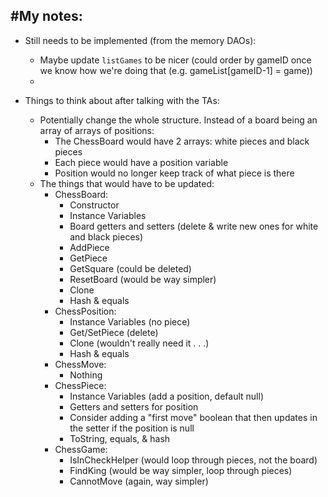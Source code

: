 #My notes:
-
- Still needs to be implemented (from the memory DAOs):
  - Maybe update `listGames` to be nicer (could order by gameID once we know how we're doing that (e.g. gameList[gameID-1] = game))
  - 


- Things to think about after talking with the TAs:
  - Potentially change the whole structure. Instead of a board being an array of arrays of positions:
    - The ChessBoard would have 2 arrays: white pieces and black pieces
    - Each piece would have a position variable
    - Position would no longer keep track of what piece is there
  - The things that would have to be updated:
    - ChessBoard:
      - Constructor
      - Instance Variables
      - Board getters and setters (delete & write new ones for white and black pieces)
      - AddPiece
      - GetPiece
      - GetSquare (could be deleted)
      - ResetBoard (would be way simpler)
      - Clone
      - Hash & equals
    - ChessPosition:
      - Instance Variables (no piece)
      - Get/SetPiece (delete)
      - Clone (wouldn't really need it . . .)
      - Hash & equals
    - ChessMove:
      - Nothing
    - ChessPiece:
      - Instance Variables (add a position, default null)
      - Getters and setters for position
      - Consider adding a "first move" boolean that then updates in the setter if the position is null
      - ToString, equals, & hash
    - ChessGame:
      - IsInCheckHelper (would loop through pieces, not the board)
      - FindKing (would be way simpler, loop through pieces)
      - CannotMove (again, way simpler)